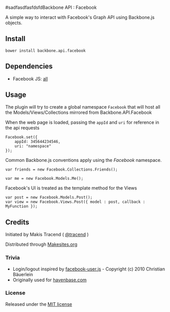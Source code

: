 #sadfasdfasfdsfdBackbone API : Facebook

A simple way to interact with Facebook's Graph API using Backbone.js objects.

## Install

```
bower install backbone.api.facebook
```
## Dependencies

* Facebook JS: [all](http://connect.facebook.net/en_US/all.js)

## Usage

The plugin will try to create a global namespace ```Facebook``` that will host all the Models/Views/Collections mirrored from Backbone.API.Facebook

When the web page is loaded, passing the ```appId``` and ```uri``` for reference in the api requests

```
Facebook.set({
	appId: 345644234546,
	uri: "namespace"
});
```

Common Backbone.js conventions apply using the _Facebook_ namespace.

```
var friends = new Facebook.Collections.Friends();

var me = new Facebook.Models.Me();
```

Facebook's UI is treated as the template method for the Views

```
var post = new Facebook.Models.Post();
var view = new Facebook.Views.Post({ model : post, callback : MyFunction });
```


## Credits

Initiated by Makis Tracend ( [@tracend](http://github.com/tracend) )

Distributed through [Makesites.org](http://makesites.org)

### Trivia

* Login/logout inspired by [facebook-user.js](https://github.com/fabrik42/facebook-user.js) - Copyright (c) 2010 Christian Bäuerlein
* Originally used for [havenbase.com](http://havenbase.com)


### License

Released under the [MIT license](http://makesites.org/licenses/MIT)
